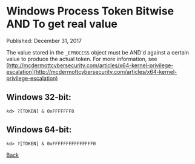 # Windows Process Token Bitwise AND To get real value

Published: December 31, 2017

The value stored in the `_EPROCESS` object must be AND'd against a certain value to produce the actual token.
For more information, see [http://mcdermottcybersecurity.com/articles/x64-kernel-privilege-escalation](http://mcdermottcybersecurity.com/articles/x64-kernel-privilege-escalation)

## Windows 32-bit:
```
kd> ?[TOKEN] & 0xFFFFFFF8
```

## Windows 64-bit:
```
kd> ?[TOKEN] & 0xFFFFFFFFFFFFFFF0
```

[Back](https://nstarke.github.io/)
